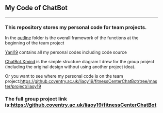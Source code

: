 ## My Code of ChatBot
******************
### This repository stores my personal code for team projects.

In the [outline](https://github.coventry.ac.uk/liaoy19/MyCode/tree/master/OutLine) folder is the overall framework of the functions at the beginning of the team project

[Yanl19](https://github.coventry.ac.uk/liaoy19/MyCode/tree/master/liaoy19) contains all my personal codes including code source

[ChatBot.Xmind](https://github.coventry.ac.uk/liaoy19/MyCode/blob/master/ChatBot.xmind) is the simple structure diagram I drew for the group project (including the original design without using another project idea).

Or you want to see where my personal code is on the team project:https://github.coventry.ac.uk/liaoy19/fitnessCenterChatBot/tree/master/project/liaoy19

### The full group project link is:https://github.coventry.ac.uk/liaoy19/fitnessCenterChatBot

